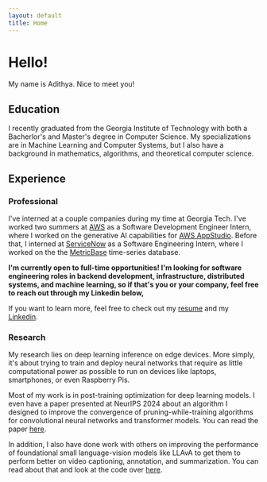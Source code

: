 ```yaml
---
layout: default
title: Home
---
```

# Hello!
My name is Adithya. Nice to meet you!

## Education
I recently graduated from the Georgia Institute of Technology with both a Bacherlor's and Master's degree in Computer Science. 
My specializations are in Machine Learning and Computer Systems, but I also have a background in mathematics, algorithms, 
and theoretical computer science.

## Experience

### Professional
I've interned at a couple companies during my time at Georgia Tech. I've worked two summers at [AWS](https://aws.amazon.com/) as a Software Development Engineer Intern, where I worked on the generative AI capabilities for [AWS AppStudio](https://aws.amazon.com/appstudio/). Before that, I interned at [ServiceNow](https://www.servicenow.com/) as a Software Engineering Intern, where I worked on the the [MetricBase](https://www.servicenow.com/products/metricbase.html) time-series database.

**I'm currently open to full-time opportunities! I'm looking for software engineering roles in backend development, infrastructure, distributed systems, and machine learning, so if that's you or your company, feel free to reach out through my Linkedin below,**

If you want to learn more, feel free to check out my [resume](assets/resume.pdf) and my [Linkedin](https://www.linkedin.com/in/adithya-gv/).

### Research
My research lies on deep learning inference on edge devices. More simply, it's about trying to train and deploy neural networks that require as little computational power as possible to run on devices like laptops, smartphones, or even Raspberry Pis.

Most of my work is in post-training optimization for deep learning models. I even have a paper presented at NeurIPS 2024 about an algorithm I designed to improve the convergence of pruning-while-training algorithms for convolutional neural networks and transformer models. You can read the paper [here](https://arxiv.org/abs/2406.11872).

In addition, I also have done work with others on improving the performance of foundational small language-vision models like LLAvA to get them to perform better on video captioning, annotation, and summarization. You can read about that and look at the code over [here](https://github.com/Skyline-9/Shotluck-Holmes).